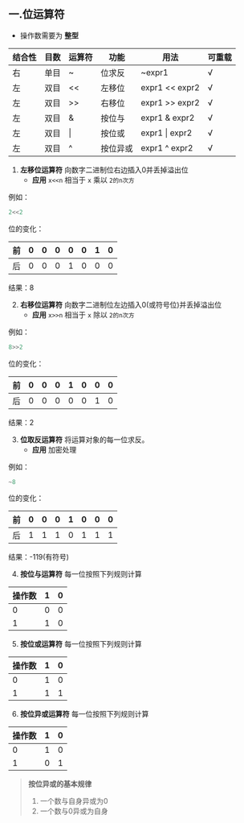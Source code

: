 ## 一.位运算符
+	操作数需要为 **整型**

| 结合性 | 目数 | 运算符 | 功能   | 用法             | 可重载 |
| ------ | ---- | ------ | ------ | ---------------- | ------ |
| 右     | 单目 | ~      | 位求反 | ~expr1| √      |
| 左     | 双目 | <<      | 左移位 | expr1 << expr2          | √      |
| 左     | 双目 | >>      | 右移位 | expr1 >> expr2          | √      |
| 左     | 双目 | &      | 按位与 | expr1 & expr2          | √      |
| 左     | 双目 | \|      | 按位或 | expr1 \| expr2          | √      |
| 左     | 双目 | ^      | 按位异或 | expr1 ^ expr2          | √      |

1.	**左移位运算符** 向数字二进制位右边插入0并丢掉溢出位
	+	**应用** `x<<n` 相当于 `x` 乘以 `2的n次方`

例如：
```c++
2<<2
```
位的变化：

| 前    | 0    | 0    | 0    | 0    | 0    | 1    | 0    |
| ---- | ---- | ---- | ---- | ---- | ---- | ---- | ---- |
| 后    | 0    | 0    | 0    | 1    | 0    | 0    | 0    |
结果：8

2.	**右移位运算符** 向数字二进制位左边插入0(或符号位)并丢掉溢出位
	+	**应用** `x>>n` 相当于 `x` 除以 `2的n次方`

例如：
```c++
8>>2
```
位的变化：

| 前    | 0    | 0    | 0    | 1    | 0    | 0    | 0    |
| ---- | ---- | ---- | ---- | ---- | ---- | ---- | ---- |
| 后    | 0    | 0    | 0    | 0    | 0    | 1    | 0    |
结果：2

3.	**位取反运算符** 将运算对象的每一位求反。
	+	**应用** 加密处理

例如：
```c++
~8
```
位的变化：

| 前    | 0    | 0    | 0    | 1    | 0    | 0    | 0    |
| ---- | ---- | ---- | ---- | ---- | ---- | ---- | ---- |
| 后    | 1    | 1    | 1    | 0    | 1    | 1    | 1    |
结果：-119(有符号)

4.	**按位与运算符** 每一位按照下列规则计算

|操作数|1|0|
| ---- | ---- | ---- |
|0|0|0|
|1|1|0|

5.	**按位或运算符** 每一位按照下列规则计算

|操作数|1|0|
| ---- | ---- | ---- |
|0|1|0|
|1|1|1|

6.	**按位异或运算符** 每一位按照下列规则计算

|操作数|1|0|
| ---- | ---- | ---- |
|0|1|0|
|1|0|1|

> **按位异或的基本规律**
> 1.	一个数与自身异或为0
> 2.	一个数与0异或为自身


